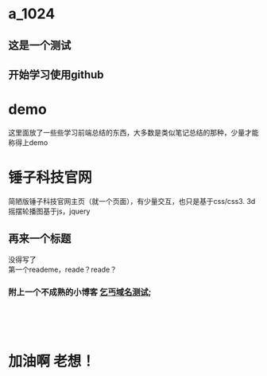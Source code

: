 # a_1024
## 这是一个测试
## 开始学习使用github
# demo
这里面放了一些些学习前端总结的东西，大多数是类似笔记总结的那种，少量才能称得上demo

# 锤子科技官网
简陋版锤子科技官网主页（就一个页面），有少量交互，也只是基于css/css3. 3d摇摆轮播图基于js，jquery

## 再来一个标题 
没得写了<br>
第一个reademe，reade？reade？<br>
### 附上一个不成熟的小博客 [乞丐域名测试](http://punkeek.cc/);<br>
<br><br><br>

# 加油啊 老想！
